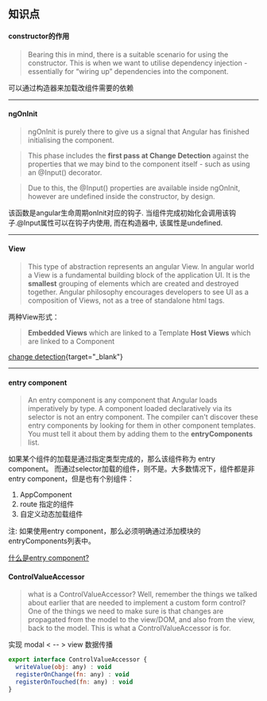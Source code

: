 ##  知识点

#### constructor的作用

> Bearing this in mind, there is a suitable scenario for using the constructor. This is when we want to utilise dependency injection - essentially for “wiring up” dependencies into the component.

可以通过构造器来加载改组件需要的依赖


--------------------
#### ngOnInit

> ngOnInit is purely there to give us a signal that Angular has finished initialising the component.

> This phase includes the **first pass at Change Detection** against the properties that we may bind to the component itself - such as using an @Input() decorator.

> Due to this, the @Input() properties are available inside ngOnInit, however are undefined inside the constructor, by design.

该函数是angular生命周期onInit对应的钩子. 当组件完成初始化会调用该钩子.@Input属性可以在钩子内使用, 而在构造器中, 该属性是undefined.


--------------------
#### View
> This type of abstraction represents an angular View. In angular world a View is a fundamental building block of the application UI. It is the **smallest** grouping of elements which are created and destroyed together. Angular philosophy encourages developers to see UI as a composition of Views, not as a tree of standalone html tags.

两种View形式：
> **Embedded Views** which are linked to a Template
> **Host Views** which are linked to a Component

[change detection](https://hackernoon.com/everything-you-need-to-know-about-change-detection-in-angular-8006c51d206f "change detection"){target="_blank"}

--------------------
#### entry component

> An entry component is any component that Angular loads imperatively by type.
> A component loaded declaratively via its selector is not an entry component.
> The compiler can't discover these entry components by looking for them in other component templates. You must tell it about them by adding them to the **entryComponents** list.


如果某个组件的加载是通过指定类型完成的，那么该组件称为 entry component。
而通过selector加载的组件，则不是。大多数情况下，组件都是非entry component，但是也有个别组件：
1. AppComponent
2. route 指定的组件
3. 自定义动态加载组件

注: 如果使用entry component，那么必须明确通过添加模块的entryComponents列表中。


[什么是entry component?](https://angular.io/docs/ts/latest/cookbook/ngmodule-faq.html#!#q-entry-component-defined "entry component")


#### ControlValueAccessor
> what is a ControlValueAccessor? Well, remember the things we talked about earlier that are needed to implement a custom form control? One of the things we need to make sure is that changes are propagated from the model to the view/DOM, and also from the view, back to the model. This is what a ControlValueAccessor is for.

实现 modal < -- > view 数据传播

```javascript
export interface ControlValueAccessor {
  writeValue(obj: any) : void
  registerOnChange(fn: any) : void
  registerOnTouched(fn: any) : void
}
```
